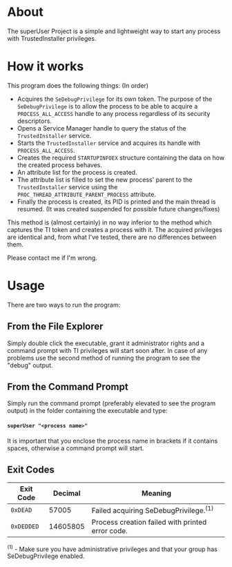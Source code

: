 # About
The superUser Project is a simple and lightweight way to start any process with TrustedInstaller privileges.

# How it works
This program does the following things: (In order)
* Acquires the `SeDebugPrivilege` for its own token.
The purpose of the `SeDebugPrivilege` is to allow the process to be able to acquire a `PROCESS_ALL_ACCESS` handle to any process regardless of its security descriptors.
* Opens a Service Manager handle to query the status of the `TrustedInstaller` service.
* Starts the `TrustedInstaller` service and acquires its handle with `PROCESS_ALL_ACCESS`.
* Creates the required `STARTUPINFOEX` structure containing the data on how the created process behaves.
* An attribute list for the process is created.
* The attribute list is filled to set the new process' parent to the `TrustedInstaller` service using the `PROC_THREAD_ATTRIBUTE_PARENT_PROCESS` attribute.
* Finally the process is created, its PID is printed and the main thread is resumed. (It was created suspended for possible future changes/fixes)

This method is (almost certainly) in no way inferior to the method which captures the TI token and creates a process with it. The acquired privileges are identical and, from what I've tested, there are no differences between them.

Please contact me if I'm wrong.

# Usage
There are two ways to run the program:

## From the File Explorer
Simply double click the executable, grant it administrator rights and a command prompt with TI privileges will start soon after.
In case of any problems use the second method of running the program to see the "debug" output.

## From the Command Prompt
Simply run the command prompt (preferably elevated to see the program output) in the folder containing the executable and type:

#### ```superUser "<process name>"```

It is important that you enclose the process name in brackets if it contains spaces, otherwise a command prompt will start.
## Exit Codes
| Exit Code  | Decimal  |  Meaning                                          |
|------------|----------|---------------------------------------------------|
| `0xDEAD`   | 57005    | Failed acquiring SeDebugPrivilege.<sup>(1)</sup>  |
| `0xDEDDED` | 14605805 | Process creation failed with printed error code.  |

<sup>(1)</sup> - Make sure you have administrative privileges and that your group has SeDebugPrivilege enabled.
